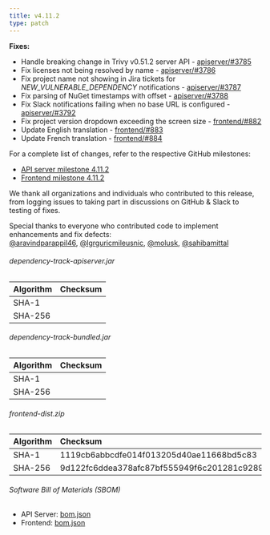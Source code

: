 ```yaml
---
title: v4.11.2
type: patch
---
```


**Fixes:**

* Handle breaking change in Trivy v0.51.2 server API - [apiserver/#3785]
* Fix licenses not being resolved by name - [apiserver/#3786]
* Fix project name not showing in Jira tickets for *NEW_VULNERABLE_DEPENDENCY* notifications - [apiserver/#3787]
* Fix parsing of NuGet timestamps with offset - [apiserver/#3788]
* Fix Slack notifications failing when no base URL is configured - [apiserver/#3792]
* Fix project version dropdown exceeding the screen size - [frontend/#882]
* Update English translation - [frontend/#883]
* Update French translation - [frontend/#884]

For a complete list of changes, refer to the respective GitHub milestones:

* [API server milestone 4.11.2](https://github.com/DependencyTrack/dependency-track/milestone/39?closed=1)
* [Frontend milestone 4.11.2](https://github.com/DependencyTrack/frontend/milestone/24?closed=1)

We thank all organizations and individuals who contributed to this release, from logging issues to taking part in discussions on GitHub & Slack to testing of fixes.

Special thanks to everyone who contributed code to implement enhancements and fix defects:  
[@aravindparappil46], [@lgrguricmileusnic], [@molusk], [@sahibamittal]

###### dependency-track-apiserver.jar

| Algorithm | Checksum |
|:----------|:---------|
| SHA-1     |          |
| SHA-256   |          |

###### dependency-track-bundled.jar

| Algorithm | Checksum |
|:----------|:---------|
| SHA-1     |          |
| SHA-256   |          |

###### frontend-dist.zip

| Algorithm | Checksum                                                         |
|:----------|:-----------------------------------------------------------------|
| SHA-1     | 1119cb6abbcdfe014f013205d40ae11668bd5c83                         |
| SHA-256   | 9d122fc6ddea378afc87bf555949f6c201281c9289a36ae97900b7bee4cbc7f5 |

###### Software Bill of Materials (SBOM)

* API Server: [bom.json](https://github.com/DependencyTrack/dependency-track/releases/download/4.11.2/bom.json)
* Frontend: [bom.json](https://github.com/DependencyTrack/frontend/releases/download/4.11.2/bom.json)

[apiserver/#3785]: https://github.com/DependencyTrack/dependency-track/pull/3785
[apiserver/#3786]: https://github.com/DependencyTrack/dependency-track/pull/3786
[apiserver/#3787]: https://github.com/DependencyTrack/dependency-track/pull/3787
[apiserver/#3788]: https://github.com/DependencyTrack/dependency-track/pull/3788
[apiserver/#3792]: https://github.com/DependencyTrack/dependency-track/pull/3792
[frontend/#882]: https://github.com/DependencyTrack/frontend/pull/882
[frontend/#883]: https://github.com/DependencyTrack/frontend/pull/883
[frontend/#884]: https://github.com/DependencyTrack/frontend/pull/884

[@aravindparappil46]: https://github.com/aravindparappil46
[@lgrguricmileusnic]: https://github.com/lgrguricmileusnic
[@molusk]: https://github.com/molusk
[@sahibamittal]: https://github.com/sahibamittal